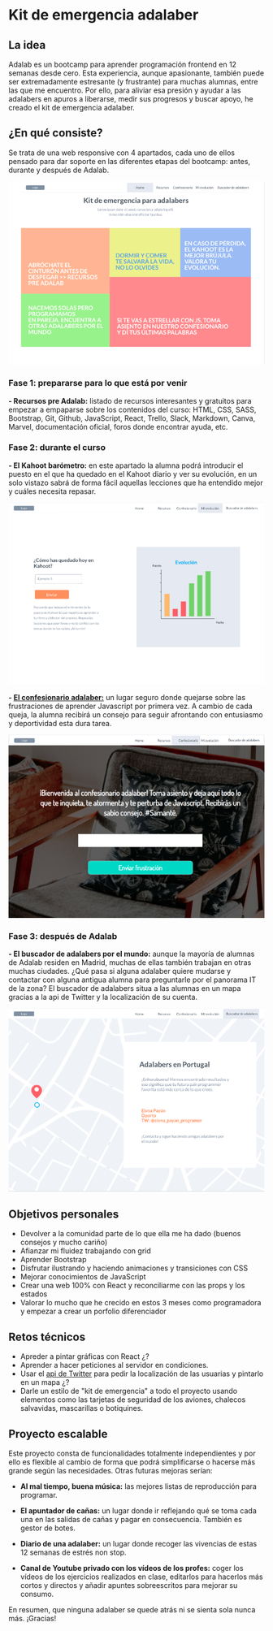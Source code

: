 # Kit de emergencia adalaber

## La idea

Adalab es un bootcamp para aprender programación frontend en 12 semanas desde cero. Esta experiencia, aunque apasionante, también puede ser extremadamente estresante (y frustrante) para muchas alumnas, entre las que me encuentro. Por ello, para aliviar esa presión y ayudar a las adalabers en apuros a liberarse, medir sus progresos y buscar apoyo, he creado el kit de emergencia adalaber.


## ¿En qué consiste?

Se trata de una web responsive con 4 apartados, cada uno de ellos pensado para dar soporte en las diferentes etapas del bootcamp: antes, durante y después de Adalab. 

![home](https://github.com/sandrusmb/kit-de-emergencia-adalaber/blob/master/images/home.png)

### **Fase 1: prepararse para lo que está por venir**

**- Recursos pre Adalab:** listado de recursos interesantes y gratuitos para empezar a empaparse sobre los contenidos del curso: HTML, CSS, SASS, Bootstrap, Git, Github, JavaScript, React, Trello, Slack, Markdown, Canva, Marvel, documentación oficial, foros donde encontrar ayuda, etc.


### **Fase 2: durante el curso**

**- El Kahoot barómetro:** en este apartado la alumna podrá introducir el puesto en el que ha quedado en el Kahoot diario y ver su evolución, en un solo vistazo sabrá de forma fácil aquellas lecciones que ha entendido mejor y cuáles necesita repasar.

![kahoot](https://github.com/sandrusmb/kit-de-emergencia-adalaber/blob/master/images/kahoot.png)

**- [El confesionario adalaber:](https://sandrusmb.github.io/El-confesionario-Adalaber/)** un lugar seguro donde quejarse sobre las frustraciones de aprender Javascript por primera vez. A cambio de cada queja, la alumna recibirá un consejo para seguir afrontando con entusiasmo y deportividad esta dura tarea.

![confesionario](https://github.com/sandrusmb/kit-de-emergencia-adalaber/blob/master/images/confesionario2.png)


### **Fase 3: después de Adalab**

**- El buscador de adalabers por el mundo:** aunque la mayoría de alumnas de Adalab residen en Madrid, muchas de ellas también trabajan en otras muchas ciudades. ¿Qué pasa si alguna adalaber quiere mudarse y contactar con alguna antigua alumna para preguntarle por el panorama IT de la zona? El buscador de adalabers situa a las alumnas en un mapa gracias a la api de Twitter y la localización de su cuenta.

![mapa](https://github.com/sandrusmb/kit-de-emergencia-adalaber/blob/master/images/mapa3.png)


## Objetivos personales

- Devolver a la comunidad parte de lo que ella me ha dado (buenos consejos y mucho cariño)
- Afianzar mi fluidez trabajando con grid
- Aprender Bootstrap
- Disfrutar ilustrando y haciendo animaciones y transiciones con CSS
- Mejorar conocimientos de JavaScript
- Crear una web 100% con React y reconciliarme con las props y los estados
- Valorar lo mucho que he crecido en estos 3 meses como programadora y empezar a crear un porfolio diferenciador


## Retos técnicos

- Apreder a pintar gráficas con React ¿?
- Aprender a hacer peticiones al servidor en condiciones. 
- Usar el [api de Twitter](https://developer.twitter.com/en.html) para pedir la localización de las usuarias y pintarlo en un mapa ¿?
- Darle un estilo de "kit de emergencia" a todo el proyecto usando elementos como las tarjetas de seguridad de los aviones, chalecos salvavidas, mascarillas o botiquines. 


## Proyecto escalable

Este proyecto consta de funcionalidades totalmente independientes y por ello es flexible al cambio de forma que podrá simplificarse o hacerse más grande según las necesidades. Otras futuras mejoras serían:

- **Al mal tiempo, buena música:** las mejores listas de reproducción para programar.

- **El apuntador de cañas:** un lugar donde ir reflejando qué se toma cada una en las salidas de cañas y pagar en consecuencia. También es gestor de botes. 

- **Diario de una adalaber:** un lugar donde recoger las vivencias de estas 12 semanas de estrés non stop. 

- **Canal de Youtube privado con los vídeos de los profes:** coger los vídeos de los ejercicios realizados en clase, editarlos para hacerlos más cortos y directos y añadir apuntes sobreescritos para mejorar su consumo. 


En resumen, que ninguna adalaber se quede atrás ni se sienta sola nunca más. ¡Gracias!
